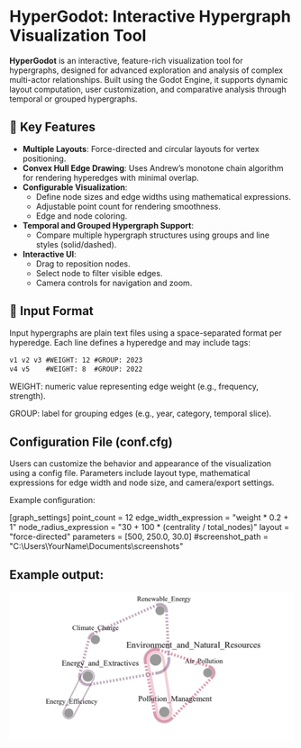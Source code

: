 # HyperGodot: Interactive Hypergraph Visualization Tool

**HyperGodot** is an interactive, feature-rich visualization tool for hypergraphs, designed for advanced exploration and analysis of complex multi-actor relationships. Built using the Godot Engine, it supports dynamic layout computation, user customization, and comparative analysis through temporal or grouped hypergraphs.

## 🧠 Key Features

- **Multiple Layouts**: Force-directed and circular layouts for vertex positioning.
- **Convex Hull Edge Drawing**: Uses Andrew’s monotone chain algorithm for rendering hyperedges with minimal overlap.
- **Configurable Visualization**:
  - Define node sizes and edge widths using mathematical expressions.
  - Adjustable point count for rendering smoothness.
  - Edge and node coloring.
- **Temporal and Grouped Hypergraph Support**:
  - Compare multiple hypergraph structures using groups and line styles (solid/dashed).
- **Interactive UI**:
  - Drag to reposition nodes.
  - Select node to filter visible edges.
  - Camera controls for navigation and zoom.

## 📁 Input Format

Input hypergraphs are plain text files using a space-separated format per hyperedge. Each line defines a hyperedge and may include tags:

```txt
v1 v2 v3 #WEIGHT: 12 #GROUP: 2023
v4 v5    #WEIGHT: 8  #GROUP: 2022
```
WEIGHT: numeric value representing edge weight (e.g., frequency, strength).

GROUP: label for grouping edges (e.g., year, category, temporal slice).

## Configuration File (conf.cfg)

Users can customize the behavior and appearance of the visualization using a config file. Parameters include layout type, mathematical expressions for edge width and node size, and camera/export settings.

Example configuration:

[graph_settings]
point_count = 12
edge_width_expression = "weight * 0.2 + 1"
node_radius_expression = "30 + 100 * (centrality / total_nodes)"
layout = "force-directed"
parameters = [500, 250.0, 30.0]
#screenshot_path = "C:\\Users\\YourName\\Documents\\screenshots"

## Example output:
	
![Alt text](example_h.png)
